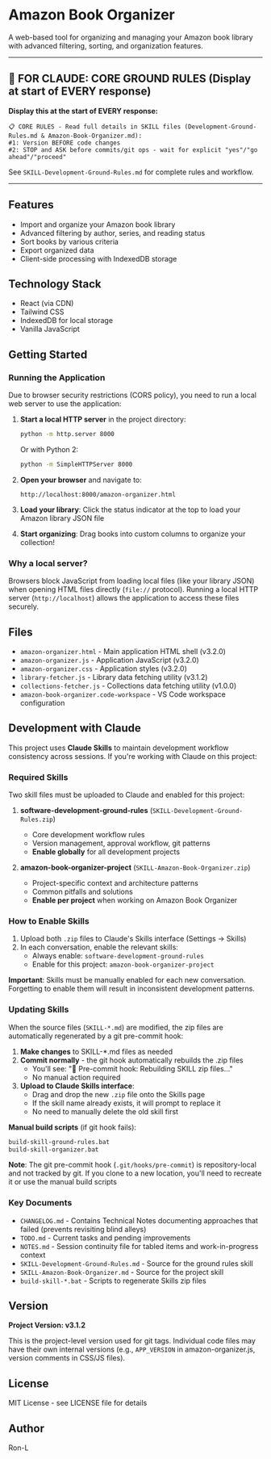 # Amazon Book Organizer

A web-based tool for organizing and managing your Amazon book library with advanced filtering, sorting, and organization features.

---

## 🔴 FOR CLAUDE: CORE GROUND RULES (Display at start of EVERY response)

**Display this at the start of EVERY response:**
```
📋 CORE RULES - Read full details in SKILL files (Development-Ground-Rules.md & Amazon-Book-Organizer.md):
#1: Version BEFORE code changes
#2: STOP and ASK before commits/git ops - wait for explicit "yes"/"go ahead"/"proceed"
```

See `SKILL-Development-Ground-Rules.md` for complete rules and workflow.

---

## Features

- Import and organize your Amazon book library
- Advanced filtering by author, series, and reading status
- Sort books by various criteria
- Export organized data
- Client-side processing with IndexedDB storage

## Technology Stack

- React (via CDN)
- Tailwind CSS
- IndexedDB for local storage
- Vanilla JavaScript

## Getting Started

### Running the Application

Due to browser security restrictions (CORS policy), you need to run a local web server to use the application:

1. **Start a local HTTP server** in the project directory:
   ```bash
   python -m http.server 8000
   ```
   Or with Python 2:
   ```bash
   python -m SimpleHTTPServer 8000
   ```

2. **Open your browser** and navigate to:
   ```
   http://localhost:8000/amazon-organizer.html
   ```

3. **Load your library**: Click the status indicator at the top to load your Amazon library JSON file

4. **Start organizing**: Drag books into custom columns to organize your collection!

### Why a local server?

Browsers block JavaScript from loading local files (like your library JSON) when opening HTML files directly (`file://` protocol). Running a local HTTP server (`http://localhost`) allows the application to access these files securely.

## Files

- `amazon-organizer.html` - Main application HTML shell (v3.2.0)
- `amazon-organizer.js` - Application JavaScript (v3.2.0)
- `amazon-organizer.css` - Application styles (v3.2.0)
- `library-fetcher.js` - Library data fetching utility (v3.1.2)
- `collections-fetcher.js` - Collections data fetching utility (v1.0.0)
- `amazon-book-organizer.code-workspace` - VS Code workspace configuration

## Development with Claude

This project uses **Claude Skills** to maintain development workflow consistency across sessions. If you're working with Claude on this project:

### Required Skills

Two skill files must be uploaded to Claude and enabled for this project:

1. **software-development-ground-rules** (`SKILL-Development-Ground-Rules.zip`)
   - Core development workflow rules
   - Version management, approval workflow, git patterns
   - **Enable globally** for all development projects

2. **amazon-book-organizer-project** (`SKILL-Amazon-Book-Organizer.zip`)
   - Project-specific context and architecture patterns
   - Common pitfalls and solutions
   - **Enable per project** when working on Amazon Book Organizer

### How to Enable Skills

1. Upload both `.zip` files to Claude's Skills interface (Settings → Skills)
2. In each conversation, enable the relevant skills:
   - Always enable: `software-development-ground-rules`
   - Enable for this project: `amazon-book-organizer-project`

**Important**: Skills must be manually enabled for each new conversation. Forgetting to enable them will result in inconsistent development patterns.

### Updating Skills

When the source files (`SKILL-*.md`) are modified, the zip files are automatically regenerated by a git pre-commit hook:

1. **Make changes** to SKILL-*.md files as needed
2. **Commit normally** - the git hook automatically rebuilds the .zip files
   - You'll see: "🔨 Pre-commit hook: Rebuilding SKILL zip files..."
   - No manual action required
3. **Upload to Claude Skills interface**:
   - Drag and drop the new `.zip` file onto the Skills page
   - If the skill name already exists, it will prompt to replace it
   - No need to manually delete the old skill first

**Manual build scripts** (if git hook fails):
```bash
build-skill-ground-rules.bat
build-skill-organizer.bat
```

**Note**: The git pre-commit hook (`.git/hooks/pre-commit`) is repository-local and not tracked by git. If you clone to a new location, you'll need to recreate it or use the manual build scripts

### Key Documents

- `CHANGELOG.md` - Contains Technical Notes documenting approaches that failed (prevents revisiting blind alleys)
- `TODO.md` - Current tasks and pending improvements
- `NOTES.md` - Session continuity file for tabled items and work-in-progress context
- `SKILL-Development-Ground-Rules.md` - Source for the ground rules skill
- `SKILL-Amazon-Book-Organizer.md` - Source for the project skill
- `build-skill-*.bat` - Scripts to regenerate Skills zip files

## Version

**Project Version: v3.1.2**

This is the project-level version used for git tags. Individual code files may have their own internal versions (e.g., `APP_VERSION` in amazon-organizer.js, version comments in CSS/JS files).

## License

MIT License - see LICENSE file for details

## Author

Ron-L
